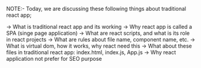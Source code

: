 NOTE:-
Today, we are discussing these following things about traditional react app;

-> What is traditional react app and its working
-> Why react app is called a SPA (singe page application)
-> What are react scripts, and what is its role in react projects
-> What are rules about file name, component name, etc.
-> What is virtual dom, how it works, why react need this
-> What about these files in traditional react app: index.html, index.js, App.js
-> Why react application not prefer for SEO purpose
